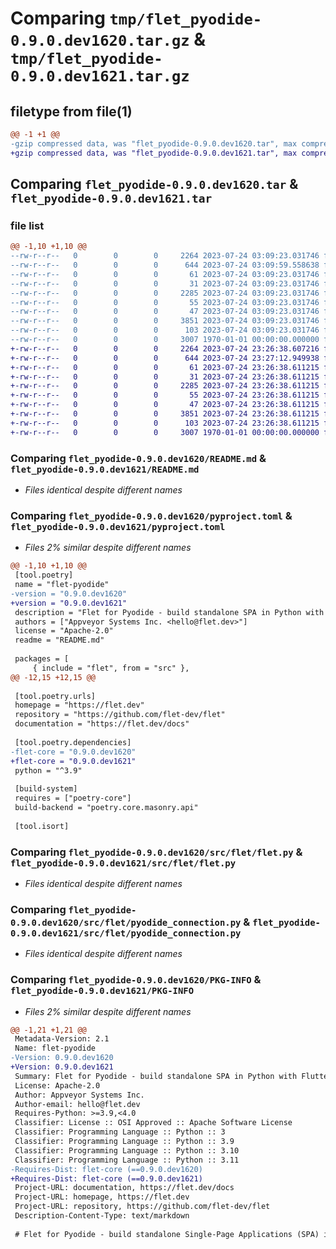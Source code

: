# Comparing `tmp/flet_pyodide-0.9.0.dev1620.tar.gz` & `tmp/flet_pyodide-0.9.0.dev1621.tar.gz`

## filetype from file(1)

```diff
@@ -1 +1 @@
-gzip compressed data, was "flet_pyodide-0.9.0.dev1620.tar", max compression
+gzip compressed data, was "flet_pyodide-0.9.0.dev1621.tar", max compression
```

## Comparing `flet_pyodide-0.9.0.dev1620.tar` & `flet_pyodide-0.9.0.dev1621.tar`

### file list

```diff
@@ -1,10 +1,10 @@
--rw-r--r--   0        0        0     2264 2023-07-24 03:09:23.031746 flet_pyodide-0.9.0.dev1620/README.md
--rw-r--r--   0        0        0      644 2023-07-24 03:09:59.558638 flet_pyodide-0.9.0.dev1620/pyproject.toml
--rw-r--r--   0        0        0       61 2023-07-24 03:09:23.031746 flet_pyodide-0.9.0.dev1620/src/flet/__init__.py
--rw-r--r--   0        0        0       31 2023-07-24 03:09:23.031746 flet_pyodide-0.9.0.dev1620/src/flet/canvas/__init__.py
--rw-r--r--   0        0        0     2285 2023-07-24 03:09:23.031746 flet_pyodide-0.9.0.dev1620/src/flet/flet.py
--rw-r--r--   0        0        0       55 2023-07-24 03:09:23.031746 flet_pyodide-0.9.0.dev1620/src/flet/matplotlib_chart.py
--rw-r--r--   0        0        0       47 2023-07-24 03:09:23.031746 flet_pyodide-0.9.0.dev1620/src/flet/plotly_chart.py
--rw-r--r--   0        0        0     3851 2023-07-24 03:09:23.031746 flet_pyodide-0.9.0.dev1620/src/flet/pyodide_connection.py
--rw-r--r--   0        0        0      103 2023-07-24 03:09:23.031746 flet_pyodide-0.9.0.dev1620/src/flet/version.py
--rw-r--r--   0        0        0     3007 1970-01-01 00:00:00.000000 flet_pyodide-0.9.0.dev1620/PKG-INFO
+-rw-r--r--   0        0        0     2264 2023-07-24 23:26:38.607216 flet_pyodide-0.9.0.dev1621/README.md
+-rw-r--r--   0        0        0      644 2023-07-24 23:27:12.949938 flet_pyodide-0.9.0.dev1621/pyproject.toml
+-rw-r--r--   0        0        0       61 2023-07-24 23:26:38.611215 flet_pyodide-0.9.0.dev1621/src/flet/__init__.py
+-rw-r--r--   0        0        0       31 2023-07-24 23:26:38.611215 flet_pyodide-0.9.0.dev1621/src/flet/canvas/__init__.py
+-rw-r--r--   0        0        0     2285 2023-07-24 23:26:38.611215 flet_pyodide-0.9.0.dev1621/src/flet/flet.py
+-rw-r--r--   0        0        0       55 2023-07-24 23:26:38.611215 flet_pyodide-0.9.0.dev1621/src/flet/matplotlib_chart.py
+-rw-r--r--   0        0        0       47 2023-07-24 23:26:38.611215 flet_pyodide-0.9.0.dev1621/src/flet/plotly_chart.py
+-rw-r--r--   0        0        0     3851 2023-07-24 23:26:38.611215 flet_pyodide-0.9.0.dev1621/src/flet/pyodide_connection.py
+-rw-r--r--   0        0        0      103 2023-07-24 23:26:38.611215 flet_pyodide-0.9.0.dev1621/src/flet/version.py
+-rw-r--r--   0        0        0     3007 1970-01-01 00:00:00.000000 flet_pyodide-0.9.0.dev1621/PKG-INFO
```

### Comparing `flet_pyodide-0.9.0.dev1620/README.md` & `flet_pyodide-0.9.0.dev1621/README.md`

 * *Files identical despite different names*

### Comparing `flet_pyodide-0.9.0.dev1620/pyproject.toml` & `flet_pyodide-0.9.0.dev1621/pyproject.toml`

 * *Files 2% similar despite different names*

```diff
@@ -1,10 +1,10 @@
 [tool.poetry]
 name = "flet-pyodide"
-version = "0.9.0.dev1620"
+version = "0.9.0.dev1621"
 description = "Flet for Pyodide - build standalone SPA in Python with Flutter UI."
 authors = ["Appveyor Systems Inc. <hello@flet.dev>"]
 license = "Apache-2.0"
 readme = "README.md"
 
 packages = [
     { include = "flet", from = "src" },
@@ -12,15 +12,15 @@
 
 [tool.poetry.urls]
 homepage = "https://flet.dev"
 repository = "https://github.com/flet-dev/flet"
 documentation = "https://flet.dev/docs"
 
 [tool.poetry.dependencies]
-flet-core = "0.9.0.dev1620"
+flet-core = "0.9.0.dev1621"
 python = "^3.9"
 
 [build-system]
 requires = ["poetry-core"]
 build-backend = "poetry.core.masonry.api"
 
 [tool.isort]
```

### Comparing `flet_pyodide-0.9.0.dev1620/src/flet/flet.py` & `flet_pyodide-0.9.0.dev1621/src/flet/flet.py`

 * *Files identical despite different names*

### Comparing `flet_pyodide-0.9.0.dev1620/src/flet/pyodide_connection.py` & `flet_pyodide-0.9.0.dev1621/src/flet/pyodide_connection.py`

 * *Files identical despite different names*

### Comparing `flet_pyodide-0.9.0.dev1620/PKG-INFO` & `flet_pyodide-0.9.0.dev1621/PKG-INFO`

 * *Files 2% similar despite different names*

```diff
@@ -1,21 +1,21 @@
 Metadata-Version: 2.1
 Name: flet-pyodide
-Version: 0.9.0.dev1620
+Version: 0.9.0.dev1621
 Summary: Flet for Pyodide - build standalone SPA in Python with Flutter UI.
 License: Apache-2.0
 Author: Appveyor Systems Inc.
 Author-email: hello@flet.dev
 Requires-Python: >=3.9,<4.0
 Classifier: License :: OSI Approved :: Apache Software License
 Classifier: Programming Language :: Python :: 3
 Classifier: Programming Language :: Python :: 3.9
 Classifier: Programming Language :: Python :: 3.10
 Classifier: Programming Language :: Python :: 3.11
-Requires-Dist: flet-core (==0.9.0.dev1620)
+Requires-Dist: flet-core (==0.9.0.dev1621)
 Project-URL: documentation, https://flet.dev/docs
 Project-URL: homepage, https://flet.dev
 Project-URL: repository, https://github.com/flet-dev/flet
 Description-Content-Type: text/markdown
 
 # Flet for Pyodide - build standalone Single-Page Applications (SPA) in Python with Flutter UI
```

